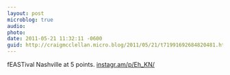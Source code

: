 ```yaml
---
layout: post
microblog: true
audio: 
photo: 
date: 2011-05-21 11:32:11 -0600
guid: http://craigmcclellan.micro.blog/2011/05/21/t71991692684820481.html
---
```

fEASTival Nashville at 5 points.  [instagr.am/p/Eh_KN/](http://instagr.am/p/Eh_KN/)
